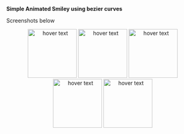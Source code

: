 **Simple Animated Smiley using bezier curves**

Screenshots below

<p align="center">
  <img src="https://i.postimg.cc/wv79pTWQ/Mood-0.jpg" width="128" title="hover text">
  <img src="https://i.postimg.cc/C58YRrpZ/Mood-25.jpg" width="128" title="hover text">
  <img src="https://i.postimg.cc/qRS4MVSV/Mood-50.jpg" width="128" title="hover text">
  <img src="https://i.postimg.cc/nc8pyxqq/Mood-75.jpg" width="128" title="hover text">
  <img src="https://i.postimg.cc/FFkhCzk9/Mood-100.jpg" width="128" title="hover text">
</p>